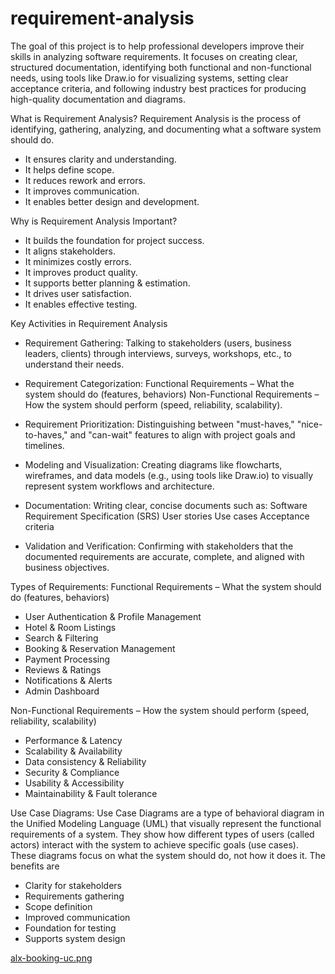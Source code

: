 # requirement-analysis

The goal of this project is to help professional developers improve their skills in analyzing software requirements. It focuses on creating clear, structured documentation, identifying both functional and non-functional needs, using tools like Draw.io for visualizing systems, setting clear acceptance criteria, and following industry best practices for producing high-quality documentation and diagrams.


What is Requirement Analysis?
Requirement Analysis is the process of identifying, gathering, analyzing, and documenting what a software system should do.
- It ensures clarity and understanding.
- It helps define scope.
- It reduces rework and errors.
- It improves communication.
- It enables better design and development.

Why is Requirement Analysis Important?
- It builds the foundation for project success.
- It aligns stakeholders.
- It minimizes costly errors.
- It improves product quality.
- It supports better planning & estimation.
- It drives user satisfaction.
- It enables effective testing.

Key Activities in Requirement Analysis

- Requirement Gathering: 
Talking to stakeholders (users, business leaders, clients) through interviews, surveys, workshops, etc., to understand their needs.

- Requirement Categorization: 
Functional Requirements – What the system should do (features, behaviors)
Non-Functional Requirements – How the system should perform (speed, reliability, scalability).

- Requirement Prioritization: 
Distinguishing between "must-haves," "nice-to-haves," and "can-wait" features to align with project goals and timelines.

- Modeling and Visualization: 
Creating diagrams like flowcharts, wireframes, and data models (e.g., using tools like Draw.io) to visually represent system workflows and architecture.

- Documentation:
Writing clear, concise documents such as:
Software Requirement Specification (SRS)
User stories
Use cases
Acceptance criteria

- Validation and Verification:
Confirming with stakeholders that the documented requirements are accurate, complete, and aligned with business objectives.

Types of Requirements:
Functional Requirements – What the system should do (features, behaviors)
- User Authentication & Profile Management
- Hotel & Room Listings
- Search & Filtering
- Booking & Reservation Management
- Payment Processing
- Reviews & Ratings
- Notifications & Alerts
- Admin Dashboard

Non-Functional Requirements – How the system should perform (speed, reliability, scalability)
- Performance & Latency
- Scalability & Availability
- Data consistency & Reliability
- Security & Compliance
- Usability & Accessibility
- Maintainability & Fault tolerance

Use Case Diagrams:
Use Case Diagrams are a type of behavioral diagram in the Unified Modeling Language (UML) that visually represent the functional requirements of a system. They show how different types of users (called actors) interact with the system to achieve specific goals (use cases). These diagrams focus on what the system should do, not how it does it.
The benefits are
- Clarity for stakeholders
- Requirements gathering
- Scope definition
- Improved communication
- Foundation for testing
- Supports system design

[alx-booking-uc.png](https://drive.google.com/file/d/1zHqqGFwfWWt33NupJJ476ln0jc90YBww/view?usp=sharing)
